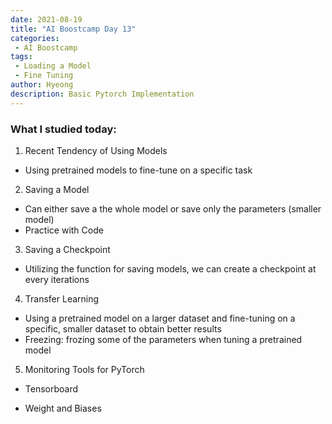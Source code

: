 ```yaml
---
date: 2021-08-19
title: "AI Boostcamp Day 13"
categories: 
 - AI Boostcamp
tags:
 - Loading a Model
 - Fine Tuning
author: Hyeong
description: Basic Pytorch Implementation
---
```


### What I studied today:
1. Recent Tendency of Using Models
- Using pretrained models to fine-tune on a specific task

2. Saving a Model
- Can either save a the whole model or save only the parameters (smaller model)
- Practice with Code

3. Saving a Checkpoint
- Utilizing the function for saving models, we can create a checkpoint at every iterations

4. Transfer Learning
- Using a pretrained model on a larger dataset and fine-tuning on a specific, smaller dataset to obtain better results
- Freezing: frozing some of the parameters when tuning a pretrained model

5. Monitoring Tools for PyTorch
- Tensorboard

- Weight and Biases

